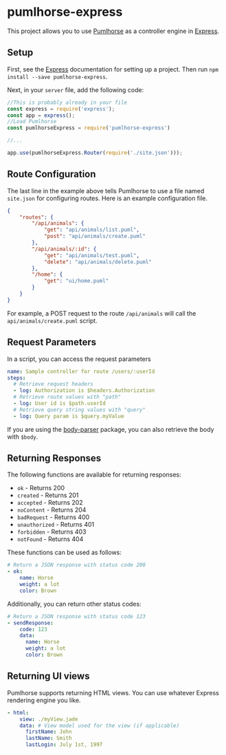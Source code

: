 # pumlhorse-express

This project allows you to use [Pumlhorse](https://github.com/pumlhorse/pumlhorse) as a controller engine in [Express](https://www.expressjs.com).

## Setup

First, see the [Express](https://www.expressjs.com) documentation for setting up a project. Then run `npm install --save pumlhorse-express`.

Next, in your `server` file, add the following code:

```javascript
//This is probably already in your file
const express = require('express');
const app = express();
//Load Pumlhorse
const pumlhorseExpress = require('pumlhorse-express')

//...

app.use(pumlhorseExpress.Router(require('./site.json')));
```


## Route Configuration

The last line in the example above tells Pumlhorse to use a file named `site.json` for configuring routes. Here is an example configuration file.

```json
{
    "routes": {
        "/api/animals": {
            "get": "api/animals/list.puml",
            "post": "api/animals/create.puml"
        },
        "/api/animals/:id": {
            "get": "api/animals/test.puml",
            "delete": "api/animals/delete.puml"
        },
        "/home": {
            "get": "ui/home.puml"
        }
    }
}
```

For example, a POST request to the route `/api/animals` will call the `api/animals/create.puml` script.

## Request Parameters

In a script, you can access the request parameters

```yaml
name: Sample controller for route /users/:userId
steps:
  # Retrieve request headers
  - log: Authorization is $headers.Authorization 
  # Retrieve route values with "path"
  - log: User id is $path.userId
  # Retrieve query string values with "query"
  - log: Query param is $query.myValue
```

If you are using the [body-parser](https://github.com/expressjs/body-parser) package, you can also retrieve the body with `$body`.

## Returning Responses


The following functions are available for returning responses:

* `ok` - Returns 200
* `created` - Returns 201
* `accepted` - Returns 202
* `noContent` - Returns 204
* `badRequest` - Returns 400
* `unauthorized` - Returns 401
* `forbidden` - Returns 403
* `notFound` - Returns 404

These functions can be used as follows:

```yaml
# Return a JSON response with status code 200
- ok:
    name: Horse
    weight: a lot
    color: Brown
```

Additionally, you can return other status codes:

```yaml
# Return a JSON response with status code 123
- sendResponse:
    code: 123
    data:
      name: Horse
      weight: a lot
      color: Brown
```

## Returning UI views

Pumlhorse supports returning HTML views. You can use whatever Express rendering engine you like.

```yaml
- html:
    view: ./myView.jade
    data: # View model used for the view (if applicable)
      firstName: John
      lastName: Smith
      lastLogin: July 1st, 1997
```